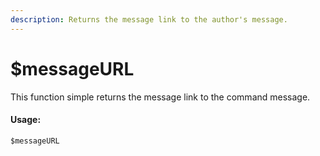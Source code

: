 ```yaml
---
description: Returns the message link to the author's message.
---
```


# $messageURL

This function simple returns the message link to the command message.

#### Usage:

```
$messageURL
```
